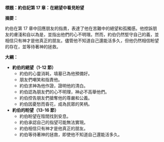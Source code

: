 **標題：約伯記第 17 章：在絕望中看見盼望**

**摘要：**

約伯在第 17 章中回應朋友的指責，表達了他在苦難中的絕望和孤獨感。他控訴朋友的膚淺和自以為是，並指出他們的心不明理。然而，約伯仍然堅守自己的義，並相信只有神才是他真正的朋友。儘管他不知道自己還能活多久，但他仍然相信盼望的存在，並等待著神的拯救。

**大綱：**

* **約伯的絕望（1-12 節）**
    * 約伯的心靈消耗，墳墓已為他預備好。
    * 朋友們嘲笑和指責他。
    * 約伯求神為他作證，證明他的清白。
    * 約伯認為朋友們的心不明理，神必不高舉他們。
    * 約伯控告朋友們搶奪他的尊嚴和公義。
    * 約伯因憂愁而昏花，成為民眾的笑柄。
* **約伯的盼望（13-16 節）**
    * 約伯盼望在陰間找到安息。
    * 約伯承認自己的指望可能無法實現。
    * 約伯相信只有神才是他真正的朋友。
    * 約伯等待著神的拯救，即使他不知道自己還能活多久。